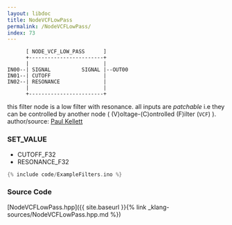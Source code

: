 ```yaml
---
layout: libdoc
title: NodeVCFLowPass
permalink: /NodeVCFLowPass/
index: 73
---
```


          [ NODE_VCF_LOW_PASS      ]       
          +------------------------+       
          |                        |       
    IN00--| SIGNAL          SIGNAL |--OUT00
    IN01--| CUTOFF                 |       
    IN02--| RESONANCE              |       
          |                        |       
          +------------------------+       

this filter node is a low filter with resonance. all inputs are *patchable* i.e they can be controlled by another node ( (V)oltage-(C)ontrolled (F)ilter (`VCF`) ). author/source: [Paul Kellett](http://www.musicdsp.org/archive.php?classid=3#259)

### SET_VALUE

- CUTOFF_F32
- RESONANCE_F32


```c
{% include code/ExampleFilters.ino %}
```

### Source Code

[NodeVCFLowPass.hpp]({{ site.baseurl }}{% link _klang-sources/NodeVCFLowPass.hpp.md %})

